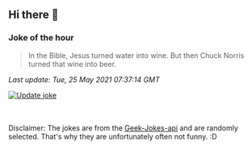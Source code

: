 ## Hi there 👋

### Joke of the hour
<!-- joke -->
>In the Bible, Jesus turned water into wine. But then Chuck Norris turned that wine into beer.
<!-- /joke -->

*Last update: Tue, 25 May 2021 07:37:14 GMT*

[![Update joke](https://github.com/nclskfm/nclskfm/actions/workflows/joke.yml/badge.svg)](https://github.com/nclskfm/nclskfm/actions/workflows/joke.yml)

<br><br>
Disclaimer: The jokes are from the [Geek-Jokes-api](https://github.com/sameerkumar18/geek-joke-api) and are randomly selected. That's why they are unfortunately often not funny. :D
